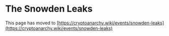 
# The Snowden Leaks

This page has moved to [https://cryptoanarchy.wiki/events/snowden-leaks](https://cryptoanarchy.wiki/events/snowden-leaks)

